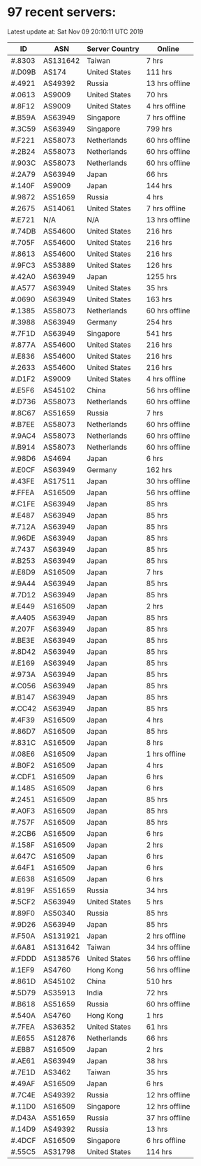 # 97 recent servers:

Latest update at: Sat Nov 09 20:10:11 UTC 2019

| ID | ASN | Server Country | Online |
| -- | --- | -------------- | ------ |
| #.8303 | AS131642 | Taiwan | 7 hrs |
| #.D09B | AS174 | United States | 111 hrs |
| #.4921 | AS49392 | Russia | 13 hrs offline |
| #.0613 | AS9009 | United States | 70 hrs |
| #.8F12 | AS9009 | United States | 4 hrs offline |
| #.B59A | AS63949 | Singapore | 7 hrs offline |
| #.3C59 | AS63949 | Singapore | 799 hrs |
| #.F221 | AS58073 | Netherlands | 60 hrs offline |
| #.2B24 | AS58073 | Netherlands | 60 hrs offline |
| #.903C | AS58073 | Netherlands | 60 hrs offline |
| #.2A79 | AS63949 | Japan | 66 hrs |
| #.140F | AS9009 | Japan | 144 hrs |
| #.9872 | AS51659 | Russia | 4 hrs |
| #.2675 | AS14061 | United States | 7 hrs offline |
| #.E721 | N/A | N/A | 13 hrs offline |
| #.74DB | AS54600 | United States | 216 hrs |
| #.705F | AS54600 | United States | 216 hrs |
| #.8613 | AS54600 | United States | 216 hrs |
| #.9FC3 | AS53889 | United States | 126 hrs |
| #.42A0 | AS63949 | Japan | 1255 hrs |
| #.A577 | AS63949 | United States | 35 hrs |
| #.0690 | AS63949 | United States | 163 hrs |
| #.1385 | AS58073 | Netherlands | 60 hrs offline |
| #.3988 | AS63949 | Germany | 254 hrs |
| #.7F1D | AS63949 | Singapore | 541 hrs |
| #.877A | AS54600 | United States | 216 hrs |
| #.E836 | AS54600 | United States | 216 hrs |
| #.2633 | AS54600 | United States | 216 hrs |
| #.D1F2 | AS9009 | United States | 4 hrs offline |
| #.E5F6 | AS45102 | China | 56 hrs offline |
| #.D736 | AS58073 | Netherlands | 60 hrs offline |
| #.8C67 | AS51659 | Russia | 7 hrs |
| #.B7EE | AS58073 | Netherlands | 60 hrs offline |
| #.9AC4 | AS58073 | Netherlands | 60 hrs offline |
| #.B914 | AS58073 | Netherlands | 60 hrs offline |
| #.98D6 | AS4694 | Japan | 6 hrs |
| #.E0CF | AS63949 | Germany | 162 hrs |
| #.43FE | AS17511 | Japan | 30 hrs offline |
| #.FFEA | AS16509 | Japan | 56 hrs offline |
| #.C1FE | AS63949 | Japan | 85 hrs |
| #.E487 | AS63949 | Japan | 85 hrs |
| #.712A | AS63949 | Japan | 85 hrs |
| #.96DE | AS63949 | Japan | 85 hrs |
| #.7437 | AS63949 | Japan | 85 hrs |
| #.B253 | AS63949 | Japan | 85 hrs |
| #.E8D9 | AS16509 | Japan | 7 hrs |
| #.9A44 | AS63949 | Japan | 85 hrs |
| #.7D12 | AS63949 | Japan | 85 hrs |
| #.E449 | AS16509 | Japan | 2 hrs |
| #.A405 | AS63949 | Japan | 85 hrs |
| #.207F | AS63949 | Japan | 85 hrs |
| #.BE3E | AS63949 | Japan | 85 hrs |
| #.8D42 | AS63949 | Japan | 85 hrs |
| #.E169 | AS63949 | Japan | 85 hrs |
| #.973A | AS63949 | Japan | 85 hrs |
| #.C056 | AS63949 | Japan | 85 hrs |
| #.B147 | AS63949 | Japan | 85 hrs |
| #.CC42 | AS63949 | Japan | 85 hrs |
| #.4F39 | AS16509 | Japan | 4 hrs |
| #.86D7 | AS16509 | Japan | 85 hrs |
| #.831C | AS16509 | Japan | 8 hrs |
| #.08E6 | AS16509 | Japan | 1 hrs offline |
| #.B0F2 | AS16509 | Japan | 4 hrs |
| #.CDF1 | AS16509 | Japan | 6 hrs |
| #.1485 | AS16509 | Japan | 6 hrs |
| #.2451 | AS16509 | Japan | 85 hrs |
| #.A0F3 | AS16509 | Japan | 85 hrs |
| #.757F | AS16509 | Japan | 85 hrs |
| #.2CB6 | AS16509 | Japan | 6 hrs |
| #.158F | AS16509 | Japan | 2 hrs |
| #.647C | AS16509 | Japan | 6 hrs |
| #.64F1 | AS16509 | Japan | 6 hrs |
| #.E638 | AS16509 | Japan | 6 hrs |
| #.819F | AS51659 | Russia | 34 hrs |
| #.5CF2 | AS63949 | United States | 5 hrs |
| #.89F0 | AS50340 | Russia | 85 hrs |
| #.9D26 | AS63949 | Japan | 85 hrs |
| #.F50A | AS131921 | Japan | 2 hrs offline |
| #.6A81 | AS131642 | Taiwan | 34 hrs offline |
| #.FDDD | AS138576 | United States | 56 hrs offline |
| #.1EF9 | AS4760 | Hong Kong | 56 hrs offline |
| #.861D | AS45102 | China | 510 hrs |
| #.5D79 | AS35913 | India | 72 hrs |
| #.B618 | AS51659 | Russia | 60 hrs offline |
| #.540A | AS4760 | Hong Kong | 1 hrs |
| #.7FEA | AS36352 | United States | 61 hrs |
| #.E655 | AS12876 | Netherlands | 66 hrs |
| #.EBB7 | AS16509 | Japan | 2 hrs |
| #.AE61 | AS63949 | Japan | 38 hrs |
| #.7E1D | AS3462 | Taiwan | 35 hrs |
| #.49AF | AS16509 | Japan | 6 hrs |
| #.7C4E | AS49392 | Russia | 12 hrs offline |
| #.11D0 | AS16509 | Singapore | 12 hrs offline |
| #.D43A | AS51659 | Russia | 37 hrs offline |
| #.14D9 | AS49392 | Russia | 13 hrs |
| #.4DCF | AS16509 | Singapore | 6 hrs offline |
| #.55C5 | AS31798 | United States | 114 hrs |

